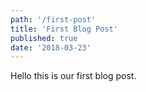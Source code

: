 ```yaml
---
path: '/first-post'
title: 'First Blog Post'
published: true
date: '2018-03-23'
---
```


Hello this is our first blog post.